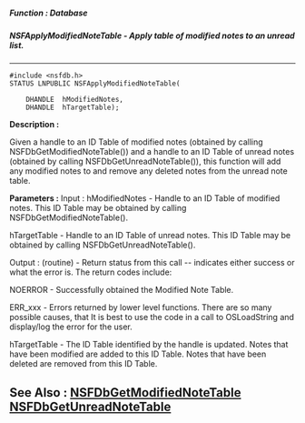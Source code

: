 ##### Function : Database
##### NSFApplyModifiedNoteTable - Apply table of modified notes to an unread list.
---
```
#include <nsfdb.h>
STATUS LNPUBLIC NSFApplyModifiedNoteTable(

	DHANDLE  hModifiedNotes,
	DHANDLE  hTargetTable);
```
**Description :**

Given a handle to an ID Table of modified notes (obtained by calling 
NSFDbGetModifiedNoteTable()) and a handle to an ID Table of unread notes 
(obtained by calling NSFDbGetUnreadNoteTable()), this function will add any 
modified notes to and remove any deleted notes from the unread note table.

**Parameters :**
Input :
hModifiedNotes  -  Handle to an ID Table of modified notes.  This ID Table may be obtained by calling NSFDbGetModifiedNoteTable().

hTargetTable  -  Handle to an ID Table of unread notes.  This ID Table may be obtained by calling NSFDbGetUnreadNoteTable().

Output :
(routine)  -  Return status from this call -- indicates either success or what the error is. The return codes include:

NOERROR - Successfully obtained the Modified Note Table.

ERR_xxx - Errors returned by lower level functions.  There are so many possible causes, that It is best to use the code in a call to OSLoadString and display/log the error for the user.


hTargetTable  -  The ID Table identified by the handle is updated.  Notes that have been modified are added to this ID Table.  Notes that have been deleted are removed from this ID Table.


**See Also :**
[NSFDbGetModifiedNoteTable](/reference/Func/NSFDbGetModifiedNoteTable)
[NSFDbGetUnreadNoteTable](/reference/Func/NSFDbGetUnreadNoteTable)
---
